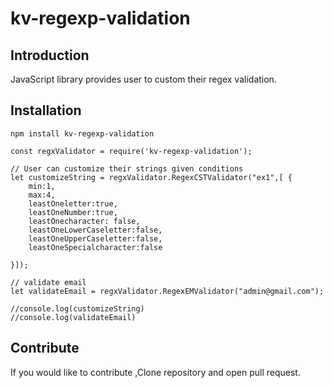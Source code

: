 # kv-regexp-validation

## Introduction 
JavaScript library provides user to custom their regex validation.

## Installation
```  
npm install kv-regexp-validation
```

```JS
const regxValidator = require('kv-regexp-validation');

// User can customize their strings given conditions
let customizeString = regxValidator.RegexCSTValidator("ex1",[ {
    min:1,
    max:4,
    leastOneletter:true,
    leastOneNumber:true,
    leastOnecharacter: false,
    leastOneLowerCaseletter:false,
    leastOneUpperCaseletter:false,
    leastOneSpecialcharacter:false

}]);

// validate email 
let validateEmail = regxValidator.RegexEMValidator("admin@gmail.com");

//console.log(customizeString)
//console.log(validateEmail)
```

## Contribute
If you would like to contribute ,Clone repository and open pull request.




